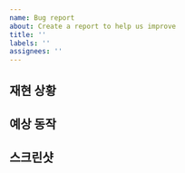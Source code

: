 ```yaml
---
name: Bug report
about: Create a report to help us improve
title: ''
labels: ''
assignees: ''
---
```


## 재현 상황

<!-- Bug를 재현할 수 있는 순서를 적어주세요. -->

## 예상 동작

<!-- 예상 동작에 대한 명확하고 간결한 설명을 적어주세요. -->

## 스크린샷

<!-- 문제 해결에 도움이 되는 스크린샷이 있다면 추가해주세요. -->

